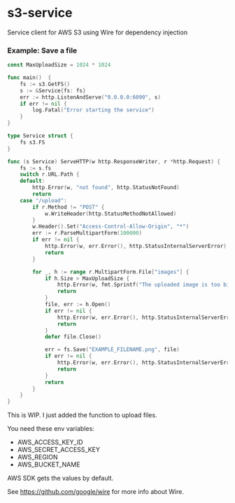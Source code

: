 # s3-service
Service client for AWS S3 using Wire for dependency injection

### Example: Save a file

```go
const MaxUploadSize = 1024 * 1024

func main()  {
	fs := s3.GetFS()
	s := &Service{fs: fs}
	err := http.ListenAndServe("0.0.0.0:6090", s)
	if err != nil {
		log.Fatal("Error starting the service")
	}
}

type Service struct {
	fs s3.FS
}

func (s Service) ServeHTTP(w http.ResponseWriter, r *http.Request) {
	fs := s.fs
	switch r.URL.Path {
	default:
		http.Error(w, "not found", http.StatusNotFound)
		return
	case "/upload":
		if r.Method != "POST" {
			w.WriteHeader(http.StatusMethodNotAllowed)
		}
		w.Header().Set("Access-Control-Allow-Origin", "*")
		err := r.ParseMultipartForm(100000)
		if err != nil {
			http.Error(w, err.Error(), http.StatusInternalServerError)
			return
		}

		for _, h := range r.MultipartForm.File["images"] {
			if h.Size > MaxUploadSize {
				http.Error(w, fmt.Sprintf("The uploaded image is too big: %s", h.Filename), http.StatusBadRequest)
				return
			}
			file, err := h.Open()
			if err != nil {
				http.Error(w, err.Error(), http.StatusInternalServerError)
				return
			}
			defer file.Close()

			err = fs.Save("EXAMPLE_FILENAME.png", file)
			if err != nil {
				http.Error(w, err.Error(), http.StatusInternalServerError)
				return
			}
			return
		}
	}
}
```

This is WIP. I just added the function to upload files.

You need these env variables:
- AWS_ACCESS_KEY_ID
- AWS_SECRET_ACCESS_KEY
- AWS_REGION
- AWS_BUCKET_NAME

AWS SDK gets the values by default. 

See https://github.com/google/wire for more info about Wire.